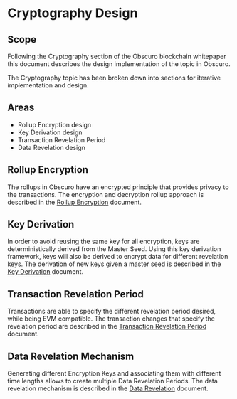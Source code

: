 # Cryptography Design

## Scope

Following the Cryptography section of the Obscuro blockchain whitepaper this document describes the design implementation of the topic in Obscuro.

The Cryptography topic has been broken down into sections for iterative implementation and design.

## Areas

* Rollup Encryption design
* Key Derivation design
* Transaction Revelation Period
* Data Revelation design

## Rollup Encryption

The rollups in Obscuro have an encrypted principle that provides privacy to the transactions.
The encryption and decryption rollup approach is described in the [Rollup Encryption](cryptography/rollup_encryption.md) document.

## Key Derivation 

In order to avoid reusing the same key for all encryption, keys are deterministically derived from the Master Seed.
Using this key derivation framework, keys will also be derived to encrypt data for different revelation keys.
The derivation of new keys given a master seed is described in the [Key Derivation](cryptography/key_derivation.md) document.

## Transaction Revelation Period

Transactions are able to specify the different revelation period desired, while being EVM compatible.
The transaction changes that specify the revelation period are described in the [Transaction Revelation Period](cryptography/transaction_revelation_period.md) document.

## Data Revelation Mechanism

Generating different Encryption Keys and associating them with different time lengths allows to create multiple Data Revelation Periods.
The data revelation mechanism is described in the [Data Revelation](cryptography/data_revelation.md) document.
